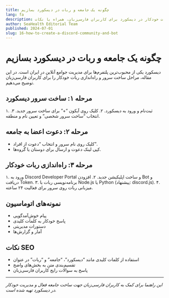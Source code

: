```yaml
---
title: چگونه یک جامعه و ربات در دیسکورد بسازیم
lang: fa
description: راهنمای کامل ساخت جامعه و ربات خودکار در دیسکورد برای کاربران فارسی‌زبان، همراه با نکات SEO.
author: SeaHealth Editorial Team
published: 2024-07-01
slug: 16-how-to-create-a-discord-community-and-bot
---
```


# چگونه یک جامعه و ربات در دیسکورد بسازیم

دیسکورد یکی از محبوب‌ترین پلتفرم‌ها برای مدیریت جوامع آنلاین در ایران است. در این مقاله، مراحل ساخت سرور و راه‌اندازی ربات خودکار را برای کاربران فارسی‌زبان توضیح می‌دهیم.

## مرحله ۱: ساخت سرور دیسکورد

۱. ثبت‌نام و ورود به دیسکورد.
۲. کلیک روی آیکون “+” برای ساخت سرور جدید.
۳. انتخاب “ساخت سرور شخصی” و تعیین نام و منطقه.

## مرحله ۲: دعوت اعضا به جامعه

- کلیک روی نام سرور و انتخاب “دعوت از افراد”.
- کپی لینک دعوت و ارسال برای دوستان یا گروه‌ها.

## مرحله ۳: راه‌اندازی ربات خودکار

۱. ورود به Discord Developer Portal و ساخت اپلیکیشن جدید.
۲. افزودن Bot و دریافت Token.
۳. برنامه‌نویسی ربات با Node.js یا Python (پیشنهاد: discord.js).
۴. میزبانی ربات روی سرور برای فعالیت ۲۴ ساعته.

## نمونه‌های اتوماسیون

- پیام خوش‌آمدگویی
- پاسخ خودکار به کلمات کلیدی
- دستورات مدیریتی
- آمار و گزارش‌ها

## نکات SEO

- استفاده از کلمات کلیدی مانند “دیسکورد”، “جامعه” و “ربات” در عنوان
- تقسیم‌بندی متن به بخش‌های واضح
- پاسخ به سوالات رایج کاربران فارسی‌زبان

---

*این راهنما برای کمک به کاربران فارسی‌زبان جهت ساخت جامعه فعال و مدیریت خودکار در دیسکورد تهیه شده است.*
